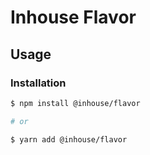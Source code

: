 # Inhouse Flavor

## Usage

### Installation

```bash
$ npm install @inhouse/flavor

# or

$ yarn add @inhouse/flavor
```
